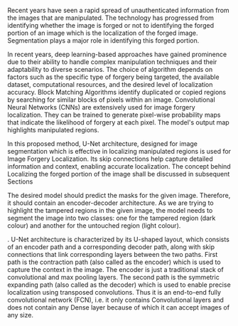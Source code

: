 Recent years have seen a rapid spread of unauthenticated information from the images that are manipulated. The technology has progressed from identifying whether the image is forged or not to identifying the forged portion of an image which is the localization of the forged image. Segmentation plays a major role in identifying this forged portion.


In recent years, deep learning-based approaches have gained prominence due to their ability to handle complex manipulation techniques and their adaptability to diverse scenarios. The choice of algorithm depends on factors such as the specific type of forgery being targeted, the available dataset, computational resources, and the desired level of localization accuracy. Block Matching Algorithms identify duplicated or copied regions by searching for similar blocks of pixels within an image. Convolutional Neural Networks (CNNs) are extensively used for image forgery localization. They can be trained to generate pixel-wise probability maps that indicate the likelihood of forgery at each pixel. The model's output map highlights manipulated regions.


In this proposed method, U-Net architecture, designed for image segmentation which is effective in localizing manipulated regions is used for Image Forgery Localization. Its skip connections help capture detailed information and context, enabling accurate localization. The concept behind Localizing the forged portion of the image shall be discussed in subsequent Sections


The desired model should predict the masks for the given image. Therefore, it should contain an encoder-decoder architecture. As we are trying to highlight the tampered regions in the given image, the model needs to segment the image into two classes: one for the tampered region (dark colour) and another for the untouched region (light colour).


. U-Net architecture is characterized by its U-shaped layout, which consists of an encoder path and a corresponding decoder path, along with skip connections that link corresponding layers between the two paths. First path is the contraction path (also called as the encoder) which is used to capture the context in the image. The encoder is just a traditional stack of convolutional and max pooling layers. The second path is the symmetric expanding path (also called as the decoder) which is used to enable precise localization using transposed convolutions. Thus it is an end-to-end fully convolutional network (FCN), i.e. it only contains Convolutional layers and does not contain any Dense layer because of which it can accept images of any size.

